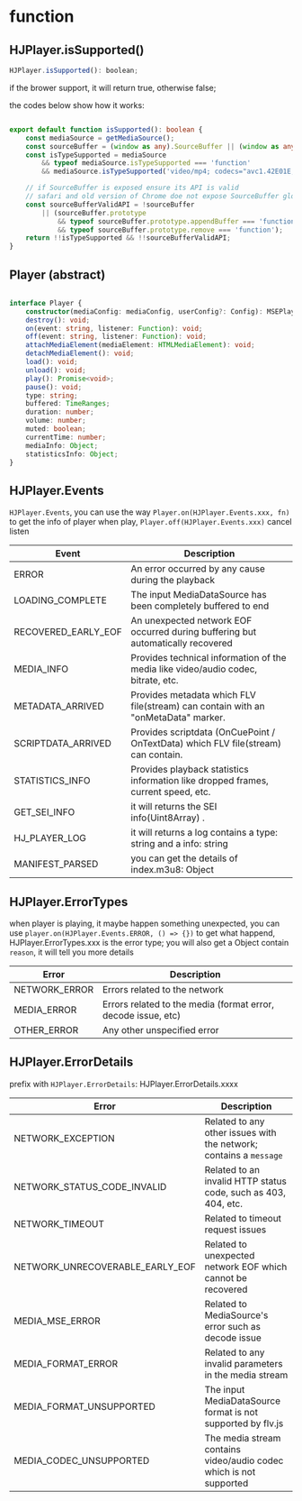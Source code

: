 # function

## HJPlayer.isSupported()

```js
HJPlayer.isSupported(): boolean;
```

if the brower support, it will return true, otherwise false;

the codes below show how it works:

``` typescript

export default function isSupported(): boolean {
    const mediaSource = getMediaSource();
    const sourceBuffer = (window as any).SourceBuffer || (window as any).WebKitSourceBuffer;
    const isTypeSupported = mediaSource
        && typeof mediaSource.isTypeSupported === 'function'
        && mediaSource.isTypeSupported('video/mp4; codecs="avc1.42E01E,mp4a.40.2"');

    // if SourceBuffer is exposed ensure its API is valid
    // safari and old version of Chrome doe not expose SourceBuffer globally so checking SourceBuffer.prototype is impossible
    const sourceBufferValidAPI = !sourceBuffer
        || (sourceBuffer.prototype
            && typeof sourceBuffer.prototype.appendBuffer === 'function'
            && typeof sourceBuffer.prototype.remove === 'function');
    return !!isTypeSupported && !!sourceBufferValidAPI;
}

```

## Player (abstract)

```typescript

interface Player {
    constructor(mediaConfig: mediaConfig, userConfig?: Config): MSEPlayer | NativePlayer;
    destroy(): void;
    on(event: string, listener: Function): void;
    off(event: string, listener: Function): void;
    attachMediaElement(mediaElement: HTMLMediaElement): void;
    detachMediaElement(): void;
    load(): void;
    unload(): void;
    play(): Promise<void>;
    pause(): void;
    type: string;
    buffered: TimeRanges;
    duration: number;
    volume: number;
    muted: boolean;
    currentTime: number;
    mediaInfo: Object;
    statisticsInfo: Object;
}
```

## HJPlayer.Events

`HJPlayer.Events`, you can use the way `Player.on(HJPlayer.Events.xxx, fn)` to get the info of player when play,  `Player.off(HJPlayer.Events.xxx)` cancel listen

| Event               | Description                              |
| ------------------- | ---------------------------------------- |
| ERROR               | An error occurred by any cause during the playback |
| LOADING_COMPLETE    | The input MediaDataSource has been completely buffered to end |
| RECOVERED_EARLY_EOF | An unexpected network EOF occurred during buffering but automatically recovered |
| MEDIA_INFO          | Provides technical information of the media like video/audio codec, bitrate, etc. |
| METADATA_ARRIVED    | Provides metadata which FLV file(stream) can contain with an "onMetaData" marker.  |
| SCRIPTDATA_ARRIVED  | Provides scriptdata (OnCuePoint / OnTextData) which FLV file(stream) can contain. |
| STATISTICS_INFO     | Provides playback statistics information like dropped frames, current speed, etc. |
| GET_SEI_INFO        | it will returns the SEI info(Uint8Array) . |
| HJ_PLAYER_LOG       | it will returns a log contains a type: string and a info: string |
| MANIFEST_PARSED     | you can get the details of index.m3u8: Object |


## HJPlayer.ErrorTypes

when player is playing, it maybe happen something unexpected, you can use `player.on(HJPlayer.Events.ERROR, () => {})` to get what happend, 
HJPlayer.ErrorTypes.xxx is the error type; you will also get a Object contain `reason`, it will tell you more details

| Error         | Description                              |
| ------------- | ---------------------------------------- |
| NETWORK_ERROR | Errors related to the network            |
| MEDIA_ERROR   | Errors related to the media (format error, decode issue, etc) |
| OTHER_ERROR   | Any other unspecified error              | 


## HJPlayer.ErrorDetails

 prefix with `HJPlayer.ErrorDetails`: HJPlayer.ErrorDetails.xxxx

| Error                           | Description                              |
| ------------------------------- | ---------------------------------------- |
| NETWORK_EXCEPTION               | Related to any other issues with the network; contains a `message` |
| NETWORK_STATUS_CODE_INVALID     | Related to an invalid HTTP status code, such as 403, 404, etc. |
| NETWORK_TIMEOUT                 | Related to timeout request issues        |
| NETWORK_UNRECOVERABLE_EARLY_EOF | Related to unexpected network EOF which cannot be recovered |
| MEDIA_MSE_ERROR                 | Related to MediaSource's error such as decode issue |
| MEDIA_FORMAT_ERROR              | Related to any invalid parameters in the media stream |
| MEDIA_FORMAT_UNSUPPORTED        | The input MediaDataSource format is not supported by flv.js |
| MEDIA_CODEC_UNSUPPORTED         | The media stream contains video/audio codec which is not supported |